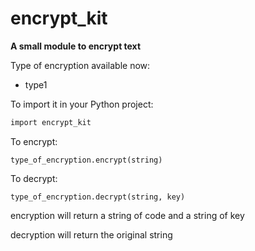 # encrypt_kit
**A small module to encrypt text**

Type of encryption available now:
  - type1

To import it in your Python project:

```diff
import encrypt_kit
```

To encrypt:
  
`type_of_encryption.encrypt(string)`

To decrypt:
  
  `type_of_encryption.decrypt(string, key)`

encryption will return a string of code and a string of key

decryption will return the original string
